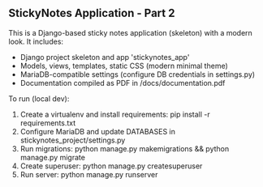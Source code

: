 StickyNotes Application - Part 2
--------------------------------
This is a Django-based sticky notes application (skeleton) with a modern look.
It includes:
- Django project skeleton and app 'stickynotes_app'
- Models, views, templates, static CSS (modern minimal theme)
- MariaDB-compatible settings (configure DB credentials in settings.py)
- Documentation compiled as PDF in /docs/documentation.pdf

To run (local dev):
1. Create a virtualenv and install requirements: pip install -r requirements.txt
2. Configure MariaDB and update DATABASES in stickynotes_project/settings.py
3. Run migrations: python manage.py makemigrations && python manage.py migrate
4. Create superuser: python manage.py createsuperuser
5. Run server: python manage.py runserver
